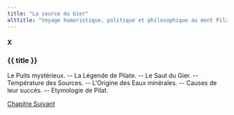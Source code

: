 ```yaml
---
title: "La source du Gier"
alttitle: "Voyage humoristique, politique et philosophique au mont Pilat"
---
```


#### X

### {{ title }}

<div class="tltr">

Le Puits mystérieux. -- La Légende de Pilate. -- Le Saut du Gier. -- Température
des Sources. -- L'Origine des Eaux minérales. -- Causes de leur succès. --
Etymologie de Pilat.

</div>

<div id="next">

[Chapitre Suivant](11.html)

</div>
